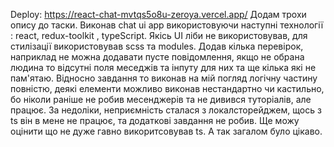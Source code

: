 Deploy: https://react-chat-mvtqs5o8u-zeroya.vercel.app/
Додам трохи опису до таски. Виконав chat ui app використовуючи наступні технології : react, redux-toolkit , typeScript. Якісь UI ліби не використовував, для стилізації використовував scss та modules. Додав кілька перевірок, наприклад не можна додавати пусте повідомлення, якщо не обрана людина то відсутні поля меседжів та інпуту для них та ще кілька які не пам'ятаю. Відносно завдання то виконав на мій погляд логічну частину повністю, деякі елементи можливо виконав нестандартно чи кастильно, бо ніколи раніше не робив месенджерів та не дивився туторіалів, але працює. За недоліки, неприємність сталася з локалсторейджем, щось з ts він в мене не працює, та додаткові завдання не робив. Ще можу оцінити що не дуже гавно викоритсовував ts. А так загалом було цікаво.
